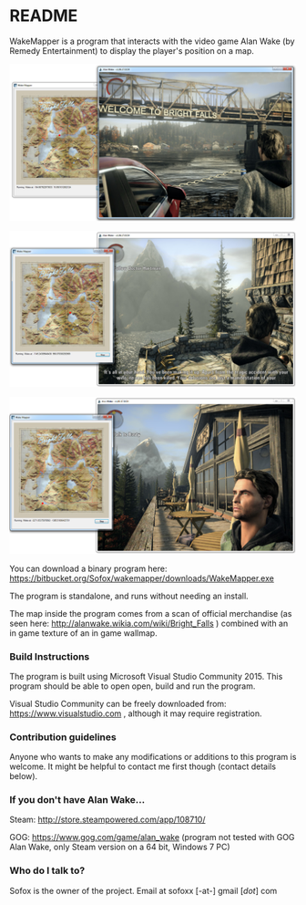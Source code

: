 # README #

WakeMapper is a program that interacts with the video game Alan Wake (by Remedy Entertainment) to display the player's position on a map.


![Scheme](Images/WakeMapperScreenshot1.jpg)

![Scheme](Images/WakeMapperScreenshot2.jpg)

![Scheme](Images/WakeMapperScreenshot3.jpg)


You can download a binary program here: https://bitbucket.org/Sofox/wakemapper/downloads/WakeMapper.exe

The program is standalone, and runs without needing an install.

The map inside the program comes from a scan of official merchandise (as seen here: http://alanwake.wikia.com/wiki/Bright_Falls ) combined with an in game texture of an in game wallmap.

### Build Instructions ###

The program is built using Microsoft Visual Studio Community 2015. This program should be able to open open, build and run the program.

Visual Studio Community can be freely downloaded from: https://www.visualstudio.com , although it may require registration.

### Contribution guidelines ###

Anyone who wants to make any modifications or additions to this program is welcome. It might be helpful to contact me first though (contact details below).


### If you don't have Alan Wake... ###

Steam: http://store.steampowered.com/app/108710/

GOG: https://www.gog.com/game/alan_wake (program not tested with GOG Alan Wake, only Steam version on a 64 bit, Windows 7 PC)


### Who do I talk to? ###

Sofox is the owner of the project. Email at sofoxx [-at-] gmail [*dot*] com